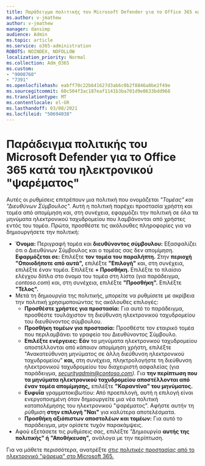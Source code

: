 ```yaml
---
title: Παράδειγμα πολιτικής του Microsoft Defender για το Office 365 κατά του ηλεκτρονικού "ψαρέματος"
ms.author: v-jmathew
author: v-jmathew
manager: dansimp
audience: Admin
ms.topic: article
ms.service: o365-administration
ROBOTS: NOINDEX, NOFOLLOW
localization_priority: Normal
ms.collection: Adm_O365
ms.custom:
- "9000760"
- "7391"
ms.openlocfilehash: eabff70c22b641627d3ab6c0b2f8846a0be2f49e
ms.sourcegitcommit: 60c504f3ac187eaf1141b3ba701d9e0633bdd968
ms.translationtype: MT
ms.contentlocale: el-GR
ms.lasthandoff: 03/08/2021
ms.locfileid: "50694038"
---
```

# <a name="example-microsoft-defender-for-office-365-anti-phishing-policy"></a>Παράδειγμα πολιτικής του Microsoft Defender για το Office 365 κατά του ηλεκτρονικού "ψαρέματος"

Αυτές οι ρυθμίσεις επιτρέπουν μια πολιτική που ονομάζεται *"Τομέας" και "Διευθύνων Σύμβουλος".* Αυτή η πολιτική παρέχει προστασία χρήστη και τομέα από απομίμηση και, στη συνέχεια, εφαρμόζει την πολιτική σε όλα τα μηνύματα ηλεκτρονικού ταχυδρομείου που λαμβάνονται από χρήστες εντός του τομέα. Πρώτα, προσθέστε τις ακόλουθες πληροφορίες για να δημιουργήσετε την πολιτική:

- **Όνομα:** Περιγραφή τομέα και **διευθύνοντος σύμβουλου:** Εξασφαλίζει ότι ο Διευθύνων Σύμβουλος και ο τομέας σας δεν απομίμηση.
  **Εφαρμόζεται σε:** Επιλέξτε **τον τομέα του παραλήπτη.** Στην **περιοχή "Οποιοδήποτε από αυτά",** επιλέξτε **"Επιλογή"** και, στη συνέχεια, επιλέξτε έναν τομέα. Επιλέξτε **+ Προσθήκη.** Επιλέξτε το πλαίσιο ελέγχου δίπλα στο όνομα του τομέα στη λίστα (για παράδειγμα, *contoso.com*) και, στη συνέχεια, επιλέξτε **"Προσθήκη".** Επιλέξτε **"Τέλος".**
- Μετά τη δημιουργία της πολιτικής, μπορείτε να ρυθμίσετε με ακρίβεια την πολιτική χρησιμοποιώντας τις ακόλουθες επιλογές:
  - **Προσθέστε χρήστες για προστασία:** Για αυτό το παράδειγμα, προσθέστε τουλάχιστον τη διεύθυνση ηλεκτρονικού ταχυδρομείου του διευθύνοντος σύμβουλου.
  - **Προσθήκη τομέων για προστασία:** Προσθέστε τον εταιρικό τομέα που περιλαμβάνει το γραφείο του Διευθύνοντος Σύμβουλο.
  - **Επιλέξτε ενέργειες:** **Εάν** τα μηνύματα ηλεκτρονικού ταχυδρομείου αποστέλλονται από κάποιον απομίμηση χρήστη, επιλέξτε "Ανακατεύθυνση μηνύματος σε άλλη διεύθυνση ηλεκτρονικού ταχυδρομείου" **και,** στη συνέχεια, πληκτρολογήστε τη διεύθυνση ηλεκτρονικού ταχυδρομείου του διαχειριστή ασφαλείας (για παράδειγμα, *securityadmin@contoso.com).* Για **την περίπτωση που τα μηνύματα ηλεκτρονικού ταχυδρομείου αποστέλλονται από έναν τομέα απομίμησης,** επιλέξτε **"Καραντίνα" του μηνύματος.**
  - **Ευφυΐα** γραμματοκιβωτίου: Από προεπιλογή, αυτή η επιλογή είναι ενεργοποιημένη όταν δημιουργείτε μια νέα πολιτική καταπολέμησης του ηλεκτρονικού "ψαρέματος". Αφήστε αυτήν τη ρύθμιση **στην επιλογή "Ναι"** για καλύτερα αποτελέσματα.
  - **Προσθήκη αξιόπιστων αποστολέων και τομέων:** Για αυτό το παράδειγμα, μην ορίσετε τυχόν παρακάμψεις.
- Αφού εξετάσετε τις ρυθμίσεις σας, επιλέξτε "Δημιουργία **αυτής της πολιτικής" ή** **"Αποθήκευση",** ανάλογα με την περίπτωση.

Για να μάθετε περισσότερα, ανατρέξτε [στις πολιτικές προστασίας από το ηλεκτρονικό "ψάρεμα" στο Microsoft 365.](https://go.microsoft.com/fwlink/?linkid=2092235)

